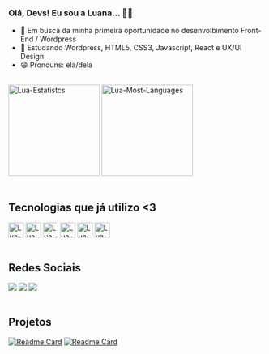 ### Olá, Devs! Eu sou a Luana... 👋🏾

- 🔭 Em busca da minha primeira oportunidade no desenvolbimento Front-End / Wordpress
- 🌱 Estudando Wordpress, HTML5, CSS3, Javascript, React e UX/UI Design
- 😄 Pronouns: ela/dela
  
<br>

<div>
  <img height="180em" alt="Lua-Estatistcs" src="https://github-readme-stats.vercel.app/api?username=Luasiq&show_icons=true&theme=radical" />
  <img height="180em" alt="Lua-Most-Languages" src="https://github-readme-stats.vercel.app/api/top-langs/?username=Luasiq&layout=compact&theme=radical" />
</div>

<br>

## Tecnologias que já utilizo <3
<div style="display: inline_block">
  <img align="center" alt="Lua-HTML" height="30" widht="40"   
    src="https://cdn.jsdelivr.net/gh/devicons/devicon/icons/html5/html5-original.svg">
  <img align="center" alt="Lua-CSS" height="30" widht="40" 
    src="https://cdn.jsdelivr.net/gh/devicons/devicon/icons/css3/css3-original.svg">
  <img align="center" alt="Lua-Javascript" height="30" widht="40" 
    src="https://cdn.jsdelivr.net/gh/devicons/devicon/icons/javascript/javascript-original.svg">
  <img align="center" alt="Lua-React" height="30" widht="40" 
    src="https://cdn.jsdelivr.net/gh/devicons/devicon/icons/react/react-original.svg">
   <img align="center" alt="Lua-Figma" height="30" widht="40" 
    src="https://cdn.jsdelivr.net/gh/devicons/devicon/icons/figma/figma-original.svg">
  <img align="center" alt="Lua-Figma" height="30" widht="40"
    src="https://cdn.jsdelivr.net/gh/devicons/devicon/icons/wordpress/wordpress-plain.svg">
</div>

<br>

## Redes Sociais
<div>
  <a href="mailto:luasiq47@gmail.com" target="blank"> <img src="https://img.shields.io/badge/Gmail-D14836?style=for-the-badge&logo=gmail&logoColor=white" target="blank"></a>
  <a href="https://www.linkedin.com/in/luana-siqueira-dev/" target="blank"> <img src="https://img.shields.io/badge/LinkedIn-0077B5?style=for-the-badge&logo=linkedin&logoColor=white" target="blank"></a>
  <a href="https://www.instagram.com/luasiq/" target="blank"> <img src="https://img.shields.io/badge/Instagram-E4405F?style=for-the-badge&logo=instagram&logoColor=white" target="blank"></a> 
</div>

<br>

## Projetos
[![Readme Card](https://github-readme-stats.vercel.app/api/pin/?username=Luasiq&repo=TikTok_Project&theme=radical)](https://github.com/Luasiq/TikTok_Project)
[![Readme Card](https://github-readme-stats.vercel.app/api/pin/?username=Luasiq&repo=DevLinks_Project&theme=radical)](https://github.com/Luasiq/DevLinks_Project)
